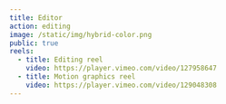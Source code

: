 ```yaml
---
title: Editor
action: editing
image: /static/img/hybrid-color.png
public: true
reels:
  - title: Editing reel
    video: https://player.vimeo.com/video/127958647
  - title: Motion graphics reel
    video: https://player.vimeo.com/video/129048308
---
```

